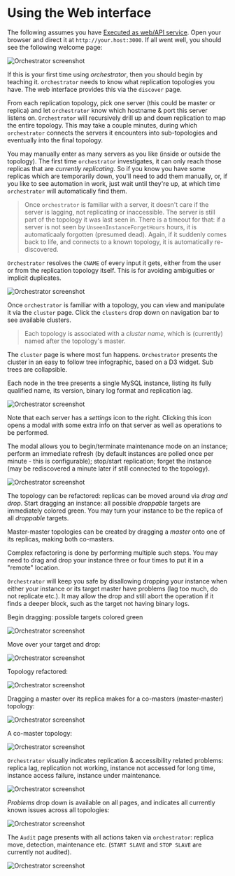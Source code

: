 # Using the Web interface

The following assumes you have [Executed as web/API service](#executing-as-webapi-service).
Open your browser and direct it at `http://your.host:3000`. If all went well, you should see
the following welcome page:

![Orchestrator screenshot](images/orchestrator-about.png)

If this is your first time using _orchestrator_, then you should begin by teaching it.
`orchestrator` needs to know what replication topologies you have. The web interface
provides this via the `discover` page.

From each replication topology, pick one server (this could be master or replica) and let
`orchestrator` know which hostname & port this server listens on. `Orchestrator` will
recursively drill up and down replication to map the entire topology. This may take a couple
minutes, during which `orchestrator` connects the servers it encounters into sub-topologies and
eventually into the final topology.

You may manually enter as many servers as you like (inside or outside the topology).
The first time `orchestrator` investigates, it can only reach those replicas that are
_currently replicating_. So if you know you have some replicas which are temporarily down, you'll need
to add them manually, or, if you like to see automation in work, just wait until they're up, at which
time `orchestrator` will automatically find them.

> Once `orchestrator` is familiar with a server, it doesn't care if the server is lagging, not replicating
> or inaccessible. The server is still part of the topology it was last seen in. There is a timeout for
> that: if a server is not seen by `UnseenInstanceForgetHours` hours, it is automaticaaly forgotten
> (presumed dead). Again, if it suddenly comes back to life, and connects to a known topology, it is
> automatically re-discovered.

`Orchestrator` resolves the `CNAME` of every input it gets, either from the user or from the replication
topology itself. This is for avoiding ambiguities or implicit duplicates.

![Orchestrator screenshot](images/orchestrator-discover.png)

Once `orchestrator` is familiar with a topology, you can view and manipulate it via the `cluster` page.
Click the `clusters` drop down on navigation bar to see available clusters.

> Each topology is associated with a _cluster name_, which is (currently) named after the topology's master.

The `cluster` page is where most fun happens. `Orchestrator` presents the cluster in an easy to follow
tree infographic, based on a D3 widget. Sub trees are collapsible.

Each node in the tree presents a single MySQL instance, listing its fully qualified name, its version,
binary log format and replication lag.

![Orchestrator screenshot](images/orchestrator-simple.png)

Note that each server has a _settings_ icon to the right. Clicking this icon opens a modal with some
extra info on that server as well as operations to be performed.

The modal allows you to begin/terminate maintenance mode on an instance; perform an immediate refresh
(by default instances are polled once per minute - this is configurable); stop/start replication; forget
the instance (may be rediscovered a minute later if still connected to the topology).

![Orchestrator screenshot](images/orchestrator-instance-modal.png)

The topology can be refactored: replicas can be moved around via _drag and drop_. Start dragging an instance:
all possible _droppable_ targets are immediately colored green. You may turn your instance to be the replica of
all _droppable_ targets.

Master-master topologies can be created by dragging a _master_ onto one of its replicas, making both co-masters.

Complex refactoring is done by performing multiple such steps. You may need to drag and drop your
instance three or four times to put it in a "remote" location.

`Orchestrator` will keep you safe by disallowing dropping your instance when either your instance or its
target master have problems (lag too much, do not replicate etc.). It may allow the drop and still abort
the operation if it finds a deeper block, such as the target not having binary logs.

Begin dragging: possible targets colored green

![Orchestrator screenshot](images/orchestrator-simple-drag.png)

Move over your target and drop:

![Orchestrator screenshot](images/orchestrator-simple-drag-hover.png)

Topology refactored:

![Orchestrator screenshot](images/orchestrator-simple-dropped.png)

Dragging a master over its replica makes for a co-masters (master-master) topology:

![Orchestrator screenshot](images/orchestator-cm-simple-drag-master.png)

A co-master topology:

![Orchestrator screenshot](images/orchestator-cm-co-masters.png)

`Orchestrator` visually indicates replication & accessibility related problems: replica lag, replication not working,
instance not accessed for long time, instance access failure, instance under maintenance.

![Orchestrator screenshot](images/orchestrator-simple-with-problems.png)

_Problems_ drop down is available on all pages, and indicates all currently known issues across all topologies:

![Orchestrator screenshot](images/orchestrator-problems.png)

The `Audit` page presents with all actions taken via `orchestrator`: replica move, detection, maintenance etc.
(`START SLAVE` and `STOP SLAVE` are currently not audited).

![Orchestrator screenshot](images/orchestrator-audit-small.png)
